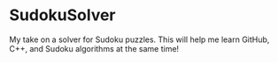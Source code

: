 # SudokuSolver
 My take on a solver for Sudoku puzzles. This will help me learn GitHub, C++, and Sudoku algorithms at the same time!
